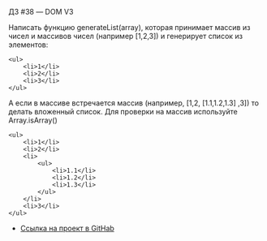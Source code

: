 ДЗ #38 — DOM V3

Написать функцию generateList(array), которая принимает массив из чисел и массивов чисел (например [1,2,3]) и генерирует список из элементов:

    <ul>
        <li>1</li>
        <li>2</li>
        <li>3</li>
    </ul>

А если в массиве встречается массив (например, [1,2, [1.1,1.2,1.3] ,3]) то делать вложенный список. Для проверки на массив используйте Array.isArray()

    <ul>
        <li>1</li>
        <li>2</li>
        <li>
            <ul>
                <li>1.1</li>
                <li>1.2</li>
                <li>1.3</li>
            </ul>
        </li>
        <li>3</li>
    </ul>

* [Ссылка на проект в GitHab](https://github.com/EShka0707/js_studies.git)
